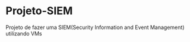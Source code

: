 # Projeto-SIEM
Projeto de fazer uma SIEM(Security Information and Event Management) utilizando VMs 
